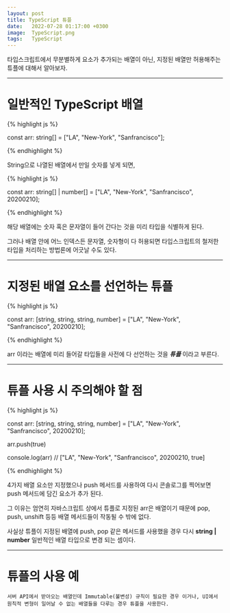 ```yaml
---
layout: post
title: TypeScript 튜플
date:   2022-07-28 01:17:00 +0300
image:  TypeScript.png
tags:   TypeScript
---
```


타입스크립트에서 무분별하게 요소가 추가되는 배열이 아닌, 지정된 배열만 허용해주는 튜플에 대해서 알아보자.


---

# 일반적인 TypeScript 배열

{% highlight js %}

const arr: string[] = ["LA", "New-York", "Sanfrancisco"];

{% endhighlight %}


String으로 나열된 배열에서 만일 숫자를 넣게 되면,

{% highlight js %}

const arr: string[] | number[] = ["LA", "New-York", "Sanfrancisco", 20200210];

{% endhighlight %}


해당 배열에는 숫자 혹은 문자열이 들어 간다는 것을 미리 타입을 식별하게 된다.

그러나 배열 안에 어느 인덱스든 문자열, 숫자형이 다 허용되면 타입스크립트의 철저한 타입을 처리하는 방법론에 어긋날 수도 있다.

---

# 지정된 배열 요소를 선언하는 튜플

{% highlight js %}

const arr:  [string, string, string, number] = ["LA", "New-York", "Sanfrancisco", 20200210];

{% endhighlight %}


arr 이라는 배열에 미리 들어갈 타입들을 사전에 다 선언하는 것을 ___튜플___ 이라고 부른다.

---

# 튜플 사용 시 주의해야 할 점

{% highlight js %}

const arr:  [string, string, string, number] = ["LA", "New-York", "Sanfrancisco", 20200210];

arr.push(true)

console.log(arr)
// ["LA", "New-York", "Sanfrancisco", 20200210, true]

{% endhighlight %}

4가지 배열 요소만 지정했으나 push 메서드를 사용하여 다시 콘솔로그를 찍어보면 push 메서드에 담긴 요소가 추가 된다.

그 이유는 엄연히 자바스크립트 상에서 튜플로 지정된 arr은 배열이기 때문에 pop, push, unshift 등등 배열 메서드들이 작동될 수 밖에 없다.
 
사실상 튜플이 지정된 배열에 push, pop 같은 메서드를 사용했을 경우 다시 __string | number__ 일반적인 배열 타입으로 변경 되는 셈이다.

---

# 튜플의 사용 예

``` 서버 API에서 받아오는 배열인데 Immutable(불변성) 규칙이 필요한 경우 이거나, UI에서 원칙적 변형이 일어날 수 없는 배열들을 다루는 경우 튜플을 사용한다. ```
